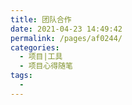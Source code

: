 ```yaml
---
title: 团队合作
date: 2021-04-23 14:49:42
permalink: /pages/af0244/
categories:
  - 项目|工具
  - 项目心得随笔
tags:
  - 
---
```

